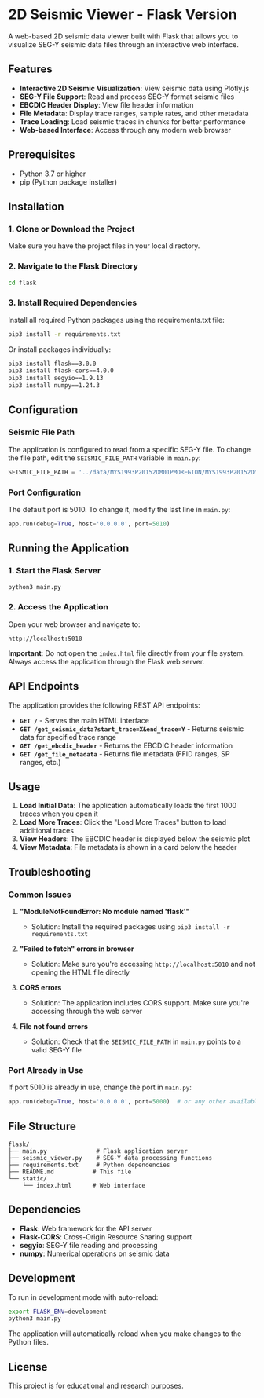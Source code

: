 # 2D Seismic Viewer - Flask Version

A web-based 2D seismic data viewer built with Flask that allows you to visualize SEG-Y seismic data files through an interactive web interface.

## Features

- **Interactive 2D Seismic Visualization**: View seismic data using Plotly.js
- **SEG-Y File Support**: Read and process SEG-Y format seismic files
- **EBCDIC Header Display**: View file header information
- **File Metadata**: Display trace ranges, sample rates, and other metadata
- **Trace Loading**: Load seismic traces in chunks for better performance
- **Web-based Interface**: Access through any modern web browser

## Prerequisites

- Python 3.7 or higher
- pip (Python package installer)

## Installation

### 1. Clone or Download the Project

Make sure you have the project files in your local directory.

### 2. Navigate to the Flask Directory

```bash
cd flask
```

### 3. Install Required Dependencies

Install all required Python packages using the requirements.txt file:

```bash
pip3 install -r requirements.txt
```

Or install packages individually:

```bash
pip3 install flask==3.0.0
pip3 install flask-cors==4.0.0
pip3 install segyio==1.9.13
pip3 install numpy==1.24.3
```

## Configuration

### Seismic File Path

The application is configured to read from a specific SEG-Y file. To change the file path, edit the `SEISMIC_FILE_PATH` variable in `main.py`:

```python
SEISMIC_FILE_PATH = '../data/MYS1993P20152DM01PMOREGION/MYS1993P20152DM01PMOREGION_RC93-002_UNFILT_SCAL_MIGR_flatten.sgy'
```

### Port Configuration

The default port is 5010. To change it, modify the last line in `main.py`:

```python
app.run(debug=True, host='0.0.0.0', port=5010)
```

## Running the Application

### 1. Start the Flask Server

```bash
python3 main.py
```

### 2. Access the Application

Open your web browser and navigate to:

```
http://localhost:5010
```

**Important**: Do not open the `index.html` file directly from your file system. Always access the application through the Flask web server.

## API Endpoints

The application provides the following REST API endpoints:

- **`GET /`** - Serves the main HTML interface
- **`GET /get_seismic_data?start_trace=X&end_trace=Y`** - Returns seismic data for specified trace range
- **`GET /get_ebcdic_header`** - Returns the EBCDIC header information
- **`GET /get_file_metadata`** - Returns file metadata (FFID ranges, SP ranges, etc.)

## Usage

1. **Load Initial Data**: The application automatically loads the first 1000 traces when you open it
2. **Load More Traces**: Click the "Load More Traces" button to load additional traces
3. **View Headers**: The EBCDIC header is displayed below the seismic plot
4. **View Metadata**: File metadata is shown in a card below the header

## Troubleshooting

### Common Issues

1. **"ModuleNotFoundError: No module named 'flask'"**
   - Solution: Install the required packages using `pip3 install -r requirements.txt`

2. **"Failed to fetch" errors in browser**
   - Solution: Make sure you're accessing `http://localhost:5010` and not opening the HTML file directly

3. **CORS errors**
   - Solution: The application includes CORS support. Make sure you're accessing through the web server

4. **File not found errors**
   - Solution: Check that the `SEISMIC_FILE_PATH` in `main.py` points to a valid SEG-Y file

### Port Already in Use

If port 5010 is already in use, change the port in `main.py`:

```python
app.run(debug=True, host='0.0.0.0', port=5000)  # or any other available port
```

## File Structure

```
flask/
├── main.py              # Flask application server
├── seismic_viewer.py    # SEG-Y data processing functions
├── requirements.txt     # Python dependencies
├── README.md           # This file
└── static/
    └── index.html      # Web interface
```

## Dependencies

- **Flask**: Web framework for the API server
- **Flask-CORS**: Cross-Origin Resource Sharing support
- **segyio**: SEG-Y file reading and processing
- **numpy**: Numerical operations on seismic data

## Development

To run in development mode with auto-reload:

```bash
export FLASK_ENV=development
python3 main.py
```

The application will automatically reload when you make changes to the Python files.

## License

This project is for educational and research purposes. 